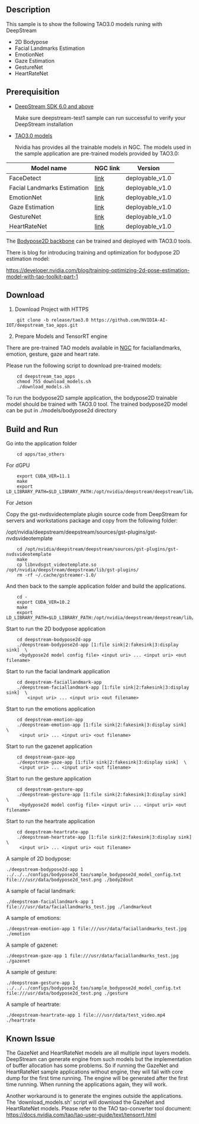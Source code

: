 ## Description
This sample is to show the following TAO3.0 models runing with DeepStream

* 2D Bodypose
* Facial Landmarks Estimation
* EmotionNet
* Gaze Estimation
* GestureNet
* HeartRateNet

## Prerequisition

* [DeepStream SDK 6.0 and above](https://developer.nvidia.com/deepstream-sdk-6.0-members-page)

  Make sure deepstream-test1 sample can run successful to verify your DeepStream installation

* [TAO3.0 models](https://docs.nvidia.com/metropolis/TAO/tao-user-guide/text/overview.html)

  Nvidia has provides all the trainable models in NGC.
  The models used in the sample application are pre-trained models provided by TAO3.0:

| Model name | NGC link  | Version |
|------------|-----------|---------|
| FaceDetect |[link](https://ngc.nvidia.com/catalog/models/nvidia:tao:facenet)|deployable_v1.0|
| Facial Landmarks Estimation|[link](https://ngc.nvidia.com/catalog/models/nvidia:tao:fpenet)|deployable_v1.0|
| EmotionNet|[link](https://ngc.nvidia.com/catalog/models/nvidia:tao:emotionnet)|deployable_v1.0|
| Gaze Estimation|[link](https://ngc.nvidia.com/catalog/models/nvidia:tao:gazenet)|deployable_v1.0|
| GestureNet|[link](https://ngc.nvidia.com/catalog/models/nvidia:tao:gesturenet)|deployable_v1.0|
| HeartRateNet|[link](https://ngc.nvidia.com/catalog/models/nvidia:tao:heartratenet)|deployable_v1.0|

  The [Bodypose2D backbone](https://ngc.nvidia.com/catalog/models/nvidia:tao:bodyposenet) can be trained and deployed with TAO3.0 tools.
  
  There is blog for introducing training and optimization for bodypose 2D estimation model:
  
 https://developer.nvidia.com/blog/training-optimizing-2d-pose-estimation-model-with-tao-toolkit-part-1 

## Download

1. Download Project with HTTPS
```
    git clone -b release/tao3.0 https://github.com/NVIDIA-AI-IOT/deepstream_tao_apps.git
```
2. Prepare Models and TensorRT engine

There are pre-trained TAO models available in [NGC](https://ngc.nvidia.com/catalog/models) for faciallandmarks, emotion, gesture, gaze and heart rate.

Please run the following script to download pre-trained models: 

```
    cd deepstream_tao_apps
    chmod 755 download_models.sh
    ./download_models.sh
```
To run the bodypose2D sample application, the bodypose2D trainable model should be trained with TAO3.0 tool. 
The trained bodypose2D model can be put in ./models/bodypose2d directory

## Build and Run
Go into the application folder
```
    cd apps/tao_others
```

For dGPU
```
    export CUDA_VER=11.1
    make
    export LD_LIBRARY_PATH=$LD_LIBRARY_PATH:/opt/nvidia/deepstream/deepstream/lib/cvcore_libs
```
For Jetson

Copy the gst-nvdsvideotemplate plugin source code from DeepStream for servers and workstations package and copy from the following folder:

/opt/nvidia/deepstream/deepstream/sources/gst-plugins/gst-nvdsvideotemplate

```
    cd /opt/nvidia/deepstream/deepstream/sources/gst-plugins/gst-nvdsvideotemplate
    make
    cp libnvdsgst_videotemplate.so /opt/nvidia/deepstream/deepstream/lib/gst-plugins/
    rm -rf ~/.cache/gstreamer-1.0/
```
And then back to the sample application folder and build the applications.

```
    cd -
    export CUDA_VER=10.2
    make
    export LD_LIBRARY_PATH=$LD_LIBRARY_PATH:/opt/nvidia/deepstream/deepstream/lib/cvcore_libs
```

Start to run the 2D bodypose application
```
    cd deepstream-bodypose2d-app
    ./deepstream-bodypose2d-app [1:file sink|2:fakesink|3:display sink]  \
     <bydypose2d model config file> <input uri> ... <input uri> <out filename>
```
Start to run the facial landmark application
```
    cd deepstream-faciallandmark-app
    ./deepstream-faciallandmark-app [1:file sink|2:fakesink|3:display sink]  \
        <input uri> ... <input uri> <out filename>
```
Start to run the emotions application
```
    cd deepstream-emotion-app
    ./deepstream-emotion-app [1:file sink|2:fakesink|3:display sink]  \
     <input uri> ... <input uri> <out filename>
```

Start to run the gazenet application
```
    cd deepstream-gaze-app
    ./deepstream-gaze-app [1:file sink|2:fakesink|3:display sink]  \
     <input uri> ... <input uri> <out filename>
```

Start to run the gesture application
```
    cd deepstream-gesture-app
    ./deepstream-gesture-app [1:file sink|2:fakesink|3:display sink]  \
     <bydypose2d model config file> <input uri> ... <input uri> <out filename>
```

Start to run the heartrate application
```
    cd deepstream-heartrate-app
    ./deepstream-heartrate-app [1:file sink|2:fakesink|3:display sink]  \
     <input uri> ... <input uri> <out filename>
```

A sample of 2D bodypose:

`./deepstream-bodypose2d-app 1 ../../../configs/bodypose2d_tao/sample_bodypose2d_model_config.txt file:///usr/data/bodypose2d_test.png ./body2dout`

A sample of facial landmark:

`./deepstream-faciallandmark-app 1 file:///usr/data/faciallandmarks_test.jpg ./landmarkout`

A sample of emotions:

`./deepstream-emotion-app 1 file:///usr/data/faciallandmarks_test.jpg ./emotion`

A sample of gazenet:

`./deepstream-gaze-app 1 file:///usr/data/faciallandmarks_test.jpg ./gazenet`

A sample of gesture:

`./deepstream-gesture-app 1 ../../../configs/bodypose2d_tao/sample_bodypose2d_model_config.txt file:///usr/data/bodypose2d_test.png ./gesture`

A sample of heartrate:

`./deepstream-heartrate-app 1 file:///usr/data/test_video.mp4 ./heartrate`

## Known Issue

The GazeNet and HeartRateNet models are all multiple input layers models. DeepStream can generate engine from such models but the implementation of buffer allocation has some problems. So if running the GazeNet and HeartRateNet sample applications without engine, they will fail with core dump for the first time running. The engine will be generated after the first time running. When running the applications again, they will work.

Another workaround is to generate the engines outside the applications. The 'download_models.sh' script will download the GazeNet and HeartRateNet models. Please refer to the TAO tao-converter tool document: https://docs.nvidia.com/tao/tao-user-guide/text/tensorrt.html

